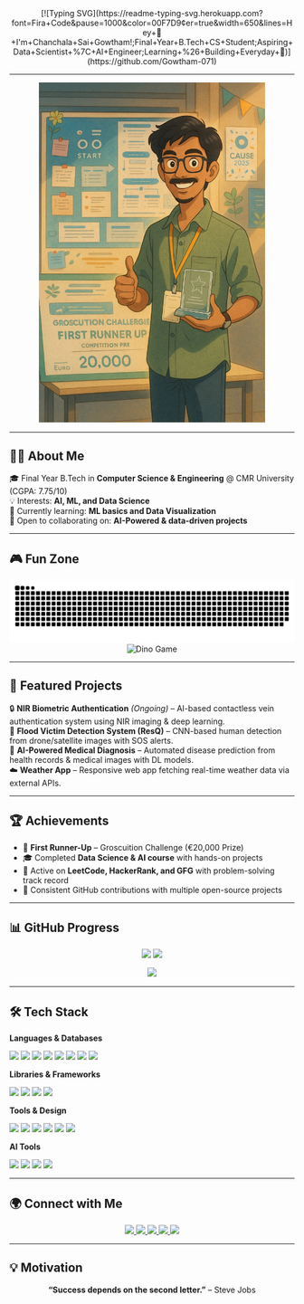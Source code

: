 <div align="center"> 
  [![Typing SVG](https://readme-typing-svg.herokuapp.com?font=Fira+Code&pause=1000&color=00F7D9&center=true&width=650&lines=Hey+👋+I'm+Chanchala+Sai+Gowtham!;Final+Year+B.Tech+CS+Student;Aspiring+Data+Scientist+%7C+AI+Engineer;Learning+%26+Building+Everyday+🚀)](https://github.com/Gowtham-071) 
</div>

---

<p align="center">
  <img src="https://raw.githubusercontent.com/Gowtham-071/Gowtham-071/main/Me.jpg" width="400" alt="Cool Coding Guy"/>
</p>

---

## 👨‍💻 About Me  
🎓 Final Year B.Tech in **Computer Science & Engineering** @ CMR University (CGPA: 7.75/10)  
💡 Interests: **AI, ML, and Data Science**  
🌱 Currently learning: **ML basics and Data Visualization**  
🤝 Open to collaborating on: **AI-Powered & data-driven projects**

---

## 🎮 Fun Zone  
<p align="center">
  <img src="https://raw.githubusercontent.com/Platane/snk/output/github-contribution-grid-snake.svg" alt="snake animation"/>
  <br>
  <img src="https://raw.githubusercontent.com/saadeghi/saadeghi/master/dino.gif" width="400" alt="Dino Game"/>
</p>

---

## 🚀 Featured Projects  
🔒 **NIR Biometric Authentication** *(Ongoing)* – AI-based contactless vein authentication system using NIR imaging & deep learning.  
🌊 **Flood Victim Detection System (ResQ)** – CNN-based human detection from drone/satellite images with SOS alerts.  
🏥 **AI-Powered Medical Diagnosis** – Automated disease prediction from health records & medical images with DL models.  
☁️ **Weather App** – Responsive web app fetching real-time weather data via external APIs.  

---

## 🏆 Achievements  
- 🥈 **First Runner-Up** – Groscuition Challenge (€20,000 Prize)  
- 🎓 Completed **Data Science & AI course** with hands-on projects  
- 🏅 Active on **LeetCode, HackerRank, and GFG** with problem-solving track record  
- 🌟 Consistent GitHub contributions with multiple open-source projects  

---

## 📊 GitHub Progress  
<p align="center">
  <img src="https://github-readme-stats.vercel.app/api?username=Gowtham-071&show_icons=true&theme=tokyonight" height="160" />
  <img src="https://github-readme-streak-stats.herokuapp.com/?user=Gowtham-071&theme=tokyonight" height="160" />
</p>

<p align="center">
  <img src="https://github-readme-stats.vercel.app/api/top-langs/?username=Gowtham-071&layout=compact&theme=tokyonight" height="160"/>
</p>

---

## 🛠️ Tech Stack  

**Languages & Databases**  
<p> 
<img src="https://img.shields.io/badge/Python-3776AB?style=for-the-badge&logo=python&logoColor=white"/> 
<img src="https://img.shields.io/badge/C-00599C?style=for-the-badge&logo=c&logoColor=white"/> 
<img src="https://img.shields.io/badge/HTML5-E34F26?style=for-the-badge&logo=html5&logoColor=white"/> 
<img src="https://img.shields.io/badge/CSS3-1572B6?style=for-the-badge&logo=css3&logoColor=white"/> 
<img src="https://img.shields.io/badge/JavaScript-F7DF1E?style=for-the-badge&logo=javascript&logoColor=black"/> 
<img src="https://img.shields.io/badge/SQL-4479A1?style=for-the-badge&logo=sqlite&logoColor=white"/> 
<img src="https://img.shields.io/badge/MySQL-4479A1?style=for-the-badge&logo=mysql&logoColor=white"/> 
<img src="https://img.shields.io/badge/MongoDB-4EA94B?style=for-the-badge&logo=mongodb&logoColor=white"/> 
</p>  

**Libraries & Frameworks**  
<p> 
<img src="https://img.shields.io/badge/Numpy-013243?style=for-the-badge&logo=numpy&logoColor=white"/> 
<img src="https://img.shields.io/badge/Pandas-150458?style=for-the-badge&logo=pandas&logoColor=white"/> 
<img src="https://img.shields.io/badge/Matplotlib-ffffff?style=for-the-badge&logo=plotly&logoColor=black"/> 
<img src="https://img.shields.io/badge/Scikit--learn-F7931E?style=for-the-badge&logo=scikit-learn&logoColor=white"/> 
</p>  

**Tools & Design**  
<p> 
<img src="https://img.shields.io/badge/Figma-F24E1E?style=for-the-badge&logo=figma&logoColor=white"/> 
<img src="https://img.shields.io/badge/Canva-00C4CC?style=for-the-badge&logo=canva&logoColor=white"/> 
<img src="https://img.shields.io/badge/AdobeXD-FF61F6?style=for-the-badge&logo=adobe%20xd&logoColor=white"/> 
<img src="https://img.shields.io/badge/VSCode-0078D4?style=for-the-badge&logo=visualstudiocode&logoColor=white"/> 
<img src="https://img.shields.io/badge/PyCharm-000000?style=for-the-badge&logo=pycharm&logoColor=white"/> 
<img src="https://img.shields.io/badge/Jupyter-F37626?style=for-the-badge&logo=jupyter&logoColor=white"/> 
</p>  

**AI Tools**  
<p> 
<img src="https://img.shields.io/badge/ChatGPT-74aa9c?style=for-the-badge&logo=openai&logoColor=white"/> 
<img src="https://img.shields.io/badge/Claude-000000?style=for-the-badge&logo=anthropic&logoColor=white"/> 
<img src="https://img.shields.io/badge/Gemini-4285F4?style=for-the-badge&logo=google&logoColor=white"/> 
<img src="https://img.shields.io/badge/Perplexity-000000?style=for-the-badge&logo=perplexity&logoColor=white"/> 
</p>  

---

## 🌍 Connect with Me  
<p align="center"> 
  <a href="www.linkedin.com/in/chanchala-sai-gowtham-a06314322"> <img src="https://img.shields.io/badge/LinkedIn-0077B5?style=for-the-badge&logo=linkedin&logoColor=white"/> </a> 
  <a href="https://github.com/Gowtham-071"> <img src="https://img.shields.io/badge/GitHub-171515?style=for-the-badge&logo=github&logoColor=white"/> </a> 
  <a href="https://leetcode.com/u/saigowtham712/"> <img src="https://img.shields.io/badge/LeetCode-FFA116?style=for-the-badge&logo=LeetCode&logoColor=white"/> </a> 
  <a href="https://www.hackerrank.com/profile/saigowtham712"> <img src="https://img.shields.io/badge/HackerRank-2EC866?style=for-the-badge&logo=HackerRank&logoColor=white"/> </a> 
  <a href="https://www.geeksforgeeks.org/user/saigowt40y1/"> <img src="https://img.shields.io/badge/GeeksforGeeks-2F8D46?style=for-the-badge&logo=geeksforgeeks&logoColor=white"/> </a> 
</p>

---

## 💡 Motivation  
<p align="center">
  <b>“Success depends on the second letter.”</b> – Steve Jobs  
</p>
